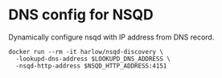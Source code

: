# DNS config for NSQD

Dynamically configure nsqd with IP address from DNS record.

```
docker run --rm -it harlow/nsqd-discovery \
  -lookupd-dns-address $LOOKUPD_DNS_ADDRESS \
  -nsqd-http-address $NSQD_HTTP_ADDRESS:4151
```
